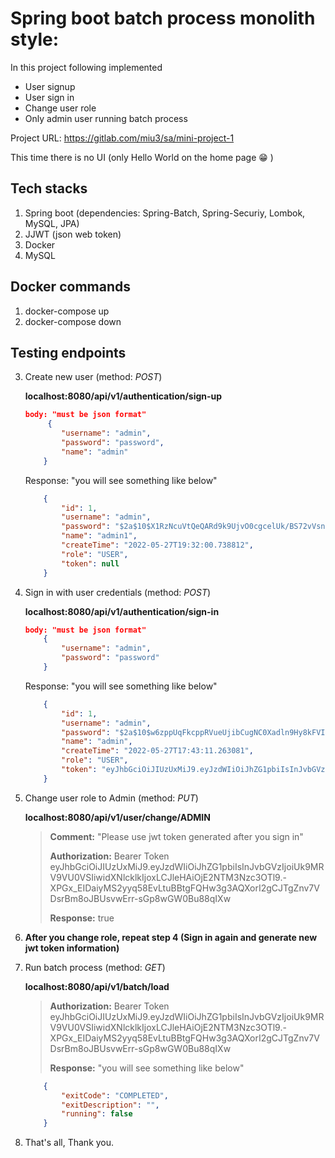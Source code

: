 # Spring boot batch process monolith style:

In this project following implemented 
* User signup
* User sign in
* Change user role 
* Only admin user running batch process

Project URL: https://gitlab.com/miu3/sa/mini-project-1

This time there is no UI (only Hello World on the home page :grin: )

## Tech stacks
1. Spring boot (dependencies: Spring-Batch, Spring-Securiy, Lombok, MySQL, JPA)
2. JJWT (json web token)
3. Docker
4. MySQL 

## Docker commands
1. docker-compose up
2. docker-compose down

## Testing endpoints

3. Create new user (method: *POST*)

    **localhost:8080/api/v1/authentication/sign-up**
    ```json
    body: "must be json format"
         {
            "username": "admin",
            "password": "password",
            "name": "admin"
        }
     ```           
    Response: "you will see something like below"
    ```json
        {
            "id": 1,
            "username": "admin",
            "password": "$2a$10$X1RzNcuVtQeQARd9k9UjvO0cgcelUk/BS72vVsn00HR.9HFy7a796",
            "name": "admin1",
            "createTime": "2022-05-27T19:32:00.738812",
            "role": "USER",
            "token": null
        }
    ```

4. Sign in with user credentials (method: *POST*)

    **localhost:8080/api/v1/authentication/sign-in**
    ```json
    body: "must be json format"
        {
            "username": "admin",
            "password": "password"
        }
    ```
    Response: "you will see something like below"
    ```json
        {
            "id": 1,
            "username": "admin",
            "password": "$2a$10$w6zppUqFkcppRVueUjibCugNC0Xadln9Hy8kFVIbCYOT9yqihvIT2",
            "name": "admin",
            "createTime": "2022-05-27T17:43:11.263081",
            "role": "USER",
            "token": "eyJhbGciOiJIUzUxMiJ9.eyJzdWIiOiJhZG1pbiIsInJvbGVzIjoiUk9MRV9BRE1JTiIsInVzZXJJZCI6MSwiZXhwIjoxNjUzNzc4MzgwfQ.jZm-QwW3Kgr1P505pkgWNsdffbuZu4Dbr9FX-YpxEY4cMgR_mBwkbcg-yBHFX3-drbTcARU7W5x1Mn8ME8D7LA"
        }
    ```

5. Change user role to Admin (method: *PUT*)

    **localhost:8080/api/v1/user/change/ADMIN**
    >**Comment:** "Please use jwt token generated after you sign in"
    >
    >**Authorization:** Bearer Token eyJhbGciOiJIUzUxMiJ9.eyJzdWIiOiJhZG1pbiIsInJvbGVzIjoiUk9MRV9VU0VSIiwidXNlcklkIjoxLCJleHAiOjE2NTM3Nzc3OTl9.-XPGx_EIDaiyMS2yyq58EvLtuBBtgFQHw3g3AQXorI2gCJTgZnv7VDsrBm8oJBUsvwErr-sGp8wGW0Bu88qIXw
    >
    >**Response:** true

6. **After you change role, repeat step 4 (Sign in again and generate new jwt token information)**

7. Run batch process (method: *GET*)

    **localhost:8080/api/v1/batch/load**
    
    >**Authorization:** Bearer Token eyJhbGciOiJIUzUxMiJ9.eyJzdWIiOiJhZG1pbiIsInJvbGVzIjoiUk9MRV9VU0VSIiwidXNlcklkIjoxLCJleHAiOjE2NTM3Nzc3OTl9.-XPGx_EIDaiyMS2yyq58EvLtuBBtgFQHw3g3AQXorI2gCJTgZnv7VDsrBm8oJBUsvwErr-sGp8wGW0Bu88qIXw
    >
    >**Response:** "you will see something like below"
    ```json
        {
            "exitCode": "COMPLETED",
            "exitDescription": "",
            "running": false
        }
    ```
8. That's all, Thank you.
